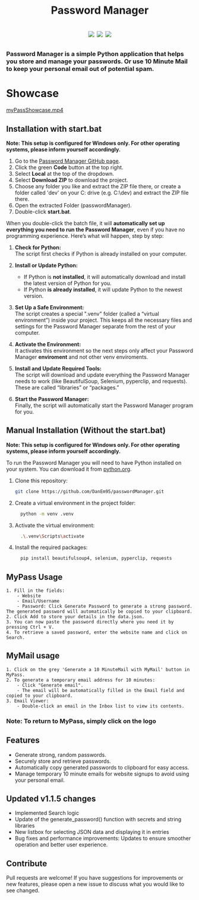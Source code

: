 <h1 align="center">
	Password Manager
<p align=center>
<a href="http://makeapullrequest.com"><img src="https://img.shields.io/badge/PRs-welcome-brightgreen.svg"></a>
<a href="https://github.com/DanEm95"><img src="https://img.shields.io/badge/lead-DanEm95-lightblue"></a>
<a href="https://github.com/DanEm95/passwordManager/releases"><img src="https://img.shields.io/github/v/release/DanEm95/passwordManager.svg?label=version"></a>
</p>
</h1>

<h3 align="">
	Password Manager is a simple Python application that helps you store and manage your passwords. Or use 10 Minute Mail to keep your personal email out of potential spam.
</h3>

<h1 align="">
	Showcase
</h1>

[myPassShowcase.mp4](https://github.com/user-attachments/assets/0b750d0f-6423-4027-8956-797edcc99ab7)


## Installation with start.bat

**Note: This setup is configured for Windows only. For other operating systems, please inform yourself accordingly.**

1. Go to the [Password Manager GitHub page](https://github.com/DanEm95/passwordManager).
2. Click the green **Code** button at the top right.
3. Select **Local** at the top of the dropdown.
4. Select **Download ZIP** to download the project.
5. Choose any folder you like and extract the ZIP file there, or create a folder called 'dev' on your C: drive (e.g. C:\dev\) and extract the ZIP file there.
6. Open the extracted Folder (passwordManager).
7. Double-click **start.bat**.

When you double-click the batch file, it will **automatically set up everything you need to run the Password Manager**, even if you have no programming experience. Here’s what will happen, step by step:

1. **Check for Python:**  
   The script first checks if Python is already installed on your computer.

2. **Install or Update Python:**  
   - If Python is **not installed**, it will automatically download and install the latest version of Python for you.
   - If Python **is already installed**, it will update Python to the newest version.

3. **Set Up a Safe Environment:**  
   The script creates a special ".venv" folder (called a “virtual environment”) inside your project. This keeps all the necessary files and settings for the Password Manager separate from the rest of your computer.

4. **Activate the Environment:**  
   It activates this environment so the next steps only affect your Password Manager **enviroment** and not other venv enviroments.

5. **Install and Update Required Tools:**  
   The script will download and update everything the Password Manager needs to work (like BeautifulSoup, Selenium, pyperclip, and requests). These are called “libraries” or “packages.”

6. **Start the Password Manager:**  
   Finally, the script will automatically start the Password Manager program for you.


## Manual Installation (Without the start.bat)

**Note: This setup is configured for Windows only. For other operating systems, please inform yourself accordingly.**

To run the Password Manager you will need to have Python installed on your system. You can download it from [python.org](https://www.python.org/downloads/).

1. Clone this repository:
   ```bash
   git clone https://github.com/DanEm95/passwordManager.git
2. Create a virtual environment in the project folder:
   ```bash
	 python -m venv .venv
2. Activate the virtual environment:
   ```bash
	 .\.venv\Scripts\activate
4. Install the required packages:
   ```bash
	 pip install beautifulsoup4, selenium, pyperclip, requests

## MyPass Usage
```
1. Fill in the fields:
 	- Website
 	- Email/Username
	- Password: Click Generate Password to generate a strong password. The generated password will automatically be copied to your clipboard.
2. Click Add to store your details in the data.json.
3. You can now paste the password directly where you need it by pressing Ctrl + V.
4. To retrieve a saved password, enter the website name and click on Search.
```

## MyMail usage
```
1. Click on the grey 'Generate a 10 MinuteMail with MyMail' button in MyPass.
2. To generate a temporary email address for 10 minutes:
	- Click "Generate email".
	- The email will be automatically filled in the Email field and copied to your clipboard.
3. Email Viewer:
	- Double-click an email in the Inbox list to view its contents.
```
### Note: To return to MyPass, simply click on the logo

## Features
 - Generate strong, random passwords.
 - Securely store and retrieve passwords.
 - Automatically copy generated passwords to clipboard for easy access.
 - Manage temporary 10 minute emails for website signups to avoid using your personal email.

## Updated v1.1.5 changes
 - Implemented Search logic
 - Update of the generate_password() function with secrets and string libraries
 - New listbox for selecting JSON data and displaying it in entries
 - Bug fixes and performance improvements: Updates to ensure smoother operation and better user experience.

## Contribute
Pull requests are welcome! If you have suggestions for improvements or new features, please open a new issue to discuss what you would like to see changed.
